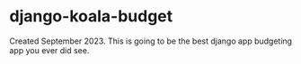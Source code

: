 # django-koala-budget
Created September 2023. This is going to be the best django app budgeting app you ever did see.

